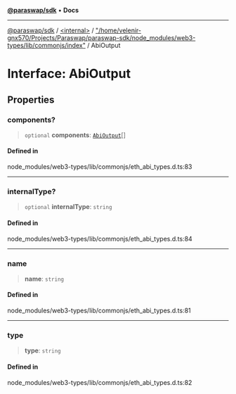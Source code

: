 [**@paraswap/sdk**](../../../../README.md) • **Docs**

***

[@paraswap/sdk](../../../../globals.md) / [\<internal\>](../../../README.md) / ["/home/velenir-gnx570/Projects/Paraswap/paraswap-sdk/node\_modules/web3-types/lib/commonjs/index"](../README.md) / AbiOutput

# Interface: AbiOutput

## Properties

### components?

> `optional` **components**: [`AbiOutput`](AbiOutput.md)[]

#### Defined in

node\_modules/web3-types/lib/commonjs/eth\_abi\_types.d.ts:83

***

### internalType?

> `optional` **internalType**: `string`

#### Defined in

node\_modules/web3-types/lib/commonjs/eth\_abi\_types.d.ts:84

***

### name

> **name**: `string`

#### Defined in

node\_modules/web3-types/lib/commonjs/eth\_abi\_types.d.ts:81

***

### type

> **type**: `string`

#### Defined in

node\_modules/web3-types/lib/commonjs/eth\_abi\_types.d.ts:82
